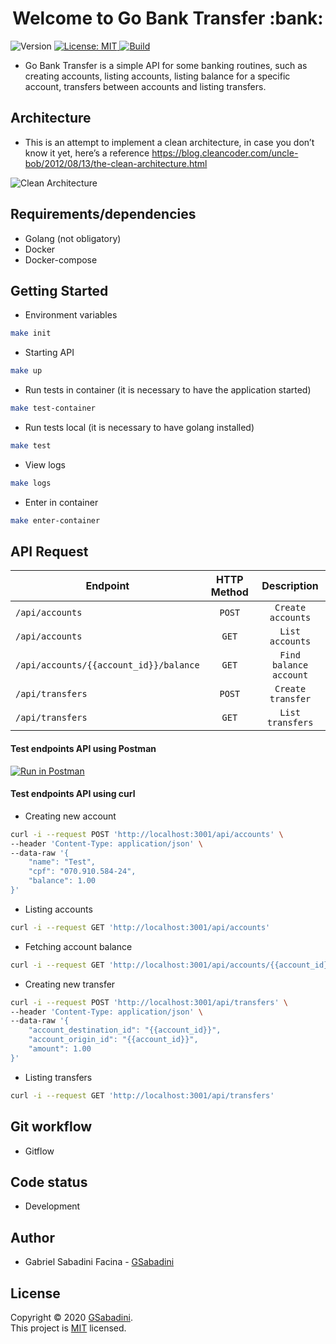 <h1 align="center">Welcome to Go Bank Transfer :bank:</h1>
<p>
  <img alt="Version" src="https://img.shields.io/badge/version-1.2.0-blue.svg?cacheSeconds=2592000" />
  <a href="#" target="_blank">
    <img alt="License: MIT" src="https://img.shields.io/badge/License-MIT-yellow.svg" />
  </a>
  <a href="https://travis-ci.org/github/GSabadini/go-bank-transfer" target="_blank">
    <img alt="Build" src="https://travis-ci.org/GSabadini/go-bank-transfer.svg?branch=master" />
  </a>
</p>

- Go Bank Transfer is a simple API for some banking routines, such as creating accounts, listing accounts, listing balance for a specific account, transfers between accounts and listing transfers.

## Architecture
-  This is an attempt to implement a clean architecture, in case you don’t know it yet, here’s a reference https://blog.cleancoder.com/uncle-bob/2012/08/13/the-clean-architecture.html

![Clean Architecture](cleanarch.png)

## Requirements/dependencies
- Golang (not obligatory)
- Docker
- Docker-compose

## Getting Started

- Environment variables

```sh
make init
```

- Starting API

```sh
make up
```

- Run tests in container (it is necessary to have the application started)

```sh
make test-container
```

- Run tests local (it is necessary to have golang installed)

```sh
make test
```

- View logs

```sh
make logs
```

- Enter in container

```sh
make enter-container
```

## API Request

| Endpoint        | HTTP Method           | Description       |
| --------------- | :---------------------: | :-----------------: |
| `/api/accounts` | `POST`                | `Create accounts` |
| `/api/accounts` | `GET`                 | `List accounts`   |
| `/api/accounts/{{account_id}}/balance`   | `GET`                |    `Find balance account` |
| `/api/transfers`| `POST`                | `Create transfer` |
| `/api/transfers`| `GET`                 | `List transfers`  |

#### Test endpoints API using Postman

[![Run in Postman](https://run.pstmn.io/button.svg)](https://app.getpostman.com/run-collection/6f08b3fd0e5eb169f75a)

#### Test endpoints API using curl

- Creating new account

```bash
curl -i --request POST 'http://localhost:3001/api/accounts' \
--header 'Content-Type: application/json' \
--data-raw '{
    "name": "Test",
    "cpf": "070.910.584-24",
    "balance": 1.00
}'
```

- Listing accounts

```bash
curl -i --request GET 'http://localhost:3001/api/accounts'
```

- Fetching account balance

```bash
curl -i --request GET 'http://localhost:3001/api/accounts/{{account_id}}/balance'
```

- Creating new transfer

```bash
curl -i --request POST 'http://localhost:3001/api/transfers' \
--header 'Content-Type: application/json' \
--data-raw '{
	"account_destination_id": "{{account_id}}",
	"account_origin_id": "{{account_id}}",
	"amount": 1.00
}'
```

- Listing transfers

```bash
curl -i --request GET 'http://localhost:3001/api/transfers'
```

## Git workflow
- Gitflow

## Code status
- Development

## Author
- Gabriel Sabadini Facina - [GSabadini](https://github.com/GSabadini)

## License
Copyright © 2020 [GSabadini](https://github.com/GSabadini).<br />
This project is [MIT](LICENSE) licensed.
